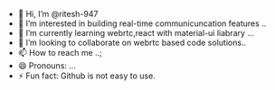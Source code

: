 - 👋 Hi, I’m @ritesh-947
- 👀 I’m interested in building real-time communicuncation features ..
- 🌱 I’m currently learning webrtc,react with material-ui liabrary ...
- 💞️ I’m looking to collaborate on webrtc based code solutions..
- 📫 How to reach me ..;
- 😄 Pronouns: ...
- ⚡ Fun fact: Github is not easy to use.

<!---
ritesh-947/ritesh-947 is a ✨ special ✨ repository because its `README.md` (this file) appears on your GitHub profile.
You can click the Preview link to take a look at your changes.
--->
